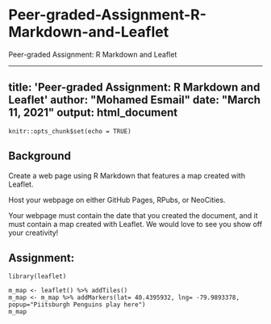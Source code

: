 # Peer-graded-Assignment-R-Markdown-and-Leaflet
Peer-graded Assignment: R Markdown and Leaflet

---
title: 'Peer-graded Assignment: R Markdown and Leaflet'
author: "Mohamed Esmail"
date: "March 11, 2021"
output: html_document
---

```{r setup, include=FALSE}
knitr::opts_chunk$set(echo = TRUE)
```

## Background
Create a web page using R Markdown that features a map created with Leaflet.

Host your webpage on either GitHub Pages, RPubs, or NeoCities.

Your webpage must contain the date that you created the document, and it must contain a map created with Leaflet. We would love to see you show off your creativity!

## Assignment:

```{r}
library(leaflet)
```

```{r}
m_map <- leaflet() %>% addTiles()   
m_map <- m_map %>% addMarkers(lat= 40.4395932, lng= -79.9893378, popup="Piitsburgh Penguins play here")
m_map  
```
